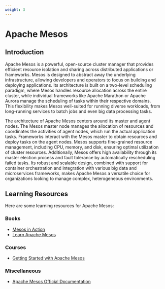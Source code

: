 ```yaml
---
weight: 3
---
```


# Apache Mesos

## Introduction

Apache Mesos is a powerful, open-source cluster manager that provides efficient 
resource isolation and sharing across distributed applications or frameworks. Mesos is 
designed to abstract away the underlying infrastructure, allowing developers and 
operators to focus on building and deploying applications. Its architecture is built on a 
two-level scheduling paradigm, where Mesos handles resource allocation across the entire cluster, 
while individual frameworks like Apache Marathon or Apache Aurora manage the scheduling of tasks 
within their respective domains. This flexibility makes Mesos well-suited for running diverse 
workloads, from long-running services to batch jobs and even big data processing tasks.

The architecture of Apache Mesos centers around its master and agent nodes. 
The Mesos master node manages the allocation of resources and coordinates the activities of 
agent nodes, which run the actual application tasks. Frameworks interact with the Mesos 
master to obtain resources and deploy tasks on the agent nodes. Mesos supports fine-grained 
resource management, including CPU, memory, and disk, ensuring optimal utilization of cluster 
resources. Additionally, Mesos offers high availability through its master election process 
and fault tolerance by automatically rescheduling failed tasks. Its robust and scalable 
design, combined with support for container orchestration and integration with various big 
data and microservices frameworks, makes Apache Mesos a versatile choice for 
organizations looking to manage complex, heterogeneous environments.

## Learning Resources

Here are some learning resources for Apache Mesos:

### Books
- [Mesos in Action](https://www.manning.com/books/mesos-in-action)
- [Learn Apache Mesos](https://www.oreilly.com/library/view/learn-apache-mesos/9781789137385)


### Courses
- [Getting Started with Apache Mesos](https://www.youtube.com/watch?v=ugmfP-QtgTA)

### Miscellaneous
- [Apache Mesos Official Documentation](https://mesos.apache.org/documentation/latest/)
